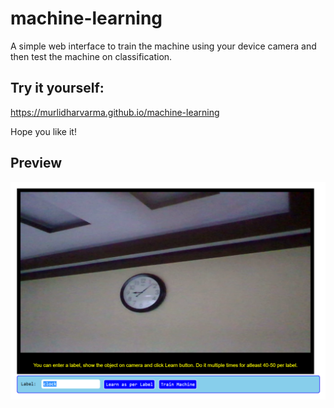 # machine-learning
A simple web interface to train the machine using your device camera and then test the machine on classification.

## Try it yourself: 
https://murlidharvarma.github.io/machine-learning

Hope you like it!

## Preview
![Alt text](/preview.png?raw=true "Preview")

